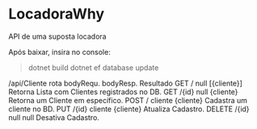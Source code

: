 # LocadoraWhy
API de uma suposta locadora 

Após baixar, insira no console:
 > dotnet build
 > dotnet ef database update

/api/Cliente
       rota  bodyRequ. bodyResp.   Resultado
GET    /     null      [{cliente}] Retorna Lista com Clientes registrados no DB.
GET    /{id} null      {cliente}   Retorna um Cliente em específico.
POST   /     cliente   {cliente}   Cadastra um cliente no BD.
PUT    /{id} cliente   {cliente}   Atualiza Cadastro.
DELETE /{id} null      null        Desativa Cadastro.